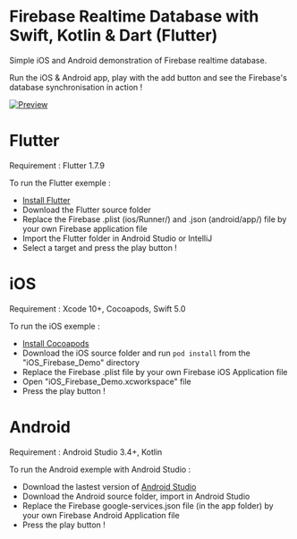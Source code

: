# Firebase Realtime Database with Swift, Kotlin & Dart (Flutter)

Simple iOS and Android demonstration of Firebase realtime database.

Run the iOS & Android app, play with the add button and see the Firebase's database synchronisation in action !

[![Preview](https://github.com/terflogag/FirebaseDemo/blob/master/video.png)](https://vimeo.com/309135831)

# Flutter

Requirement : Flutter 1.7.9

To run the Flutter exemple :
- [Install Flutter](https://flutter.io/docs/get-started/install)
- Download the Flutter source folder
- Replace the Firebase .plist (ios/Runner/) and .json (android/app/) file by your own Firebase application file
- Import the Flutter folder in Android Studio or IntelliJ
- Select a target and press the play button !

# iOS

Requirement : Xcode 10+, Cocoapods, Swift 5.0

To run the iOS exemple :
- [Install Cocoapods](https://guides.cocoapods.org/using/getting-started.html)
- Download the iOS source folder and run `pod install` from the "iOS_Firebase_Demo" directory
- Replace the Firebase .plist file by your own Firebase iOS Application file 
- Open "iOS_Firebase_Demo.xcworkspace" file
- Press the play button ! 

# Android 

Requirement : Android Studio 3.4+, Kotlin 

To run the Android exemple with Android Studio : 
- Download the lastest version of [Android Studio](https://developer.android.com/studio/index.html)
- Download the Android source folder, import in Android Studio 
- Replace the Firebase google-services.json file (in the app folder) by your own Firebase Android Application file
- Press the play button !
